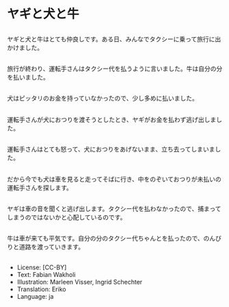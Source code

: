 # ヤギと犬と牛

##
ヤギと犬と牛はとても仲良しです。ある日、みんなでタクシーに乗って旅行に出かけました。

##
旅行が終わり、運転手さんはタクシー代を払うように言いました。牛は自分の分を払いました。

##
犬はピッタリのお金を持っていなかったので、少し多めに払いました。

##
運転手さんが犬におつりを渡そうとしたとき、ヤギがお金を払わず逃げ出しました。

##
運転手さんはとても怒って、犬におつりをあげないまま、立ち去ってしまいました。

##
だから今でも犬は車を見ると走ってそばに行き、中をのぞいておつりが未払いの運転手さんを探します。

##
ヤギは車の音を聞くと逃げ出します。タクシー代を払わなかったので、捕まってしまうのではないかと心配しているのです。

##
牛は車が来ても平気です。自分の分のタクシー代ちゃんとを払ったので、のんびりと道路を渡っていきます。

##
* License: [CC-BY]
* Text: Fabian Wakholi
* Illustration: Marleen Visser, Ingrid Schechter
* Translation: Eriko
* Language: ja
